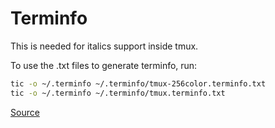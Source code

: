 # Terminfo

This is needed for italics support inside tmux.

To use the .txt files to generate terminfo, run:

```sh
tic -o ~/.terminfo ~/.terminfo/tmux-256color.terminfo.txt
tic -o ~/.terminfo ~/.terminfo/tmux.terminfo.txt
```

[Source](https://apple.stackexchange.com/a/267261/175672)
